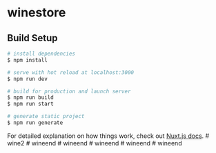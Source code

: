 # winestore

## Build Setup

```bash
# install dependencies
$ npm install

# serve with hot reload at localhost:3000
$ npm run dev

# build for production and launch server
$ npm run build
$ npm run start

# generate static project
$ npm run generate
```

For detailed explanation on how things work, check out [Nuxt.js docs](https://nuxtjs.org).
#   w i n e 2  
 #   w i n e e n d  
 #   w i n e e n d  
 #   w i n e e n d  
 #   w i n e e n d  
 #   w i n e e n d  
 
